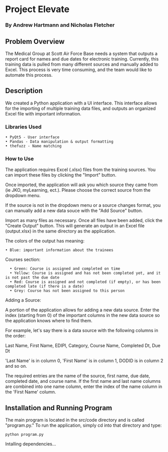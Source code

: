 # Project Elevate
### By Andrew Hartmann and Nicholas Fletcher

## Problem Overview

The Medical Group at Scott Air Force Base needs a system that outputs a report card for names and due dates for electronic training. Currently, this training data is pulled from many different sources and manually added to Excel. This process is very time consuming, and the team would like to automate this process.

## Description

We created a Python application with a UI interface. This interface allows for the importing of multiple training data files, and outputs an organized Excel file with important information.

### Libraries Used

    • PyQt5 - User interface
    • Pandas - Data manipulation & output formatting
    • thefuzz - Name matching

### How to Use

The application requires Excel (.xlsx) files from the training sources. You can import these files by clicking the "Import" button. 

Once imported, the application will ask you which source they came from (ie JKO, myLearning, ect.). Please choose the correct source from the dropdown menu. 

If the source is not in the dropdown menu or a source changes format, you can manually add a new data souce with the "Add Source" button.

Import as many files as necessary. Once all files have been added, click the "Create Output" button. This will generate an output in an Excel file (output.xlsx) in the same directory as the application.

The colors of the output has meaning:

    • Blue: important information about the trainees

Courses section:

      • Green: Course is assigned and completed on time
      • Yellow: Course is assigned and has not been completed yet, and it is not past the due date
      • Red: Course is assigned and not completed (if empty), or has been completed late (if there is a date)
      • Grey: Course has not been assigned to this person

Adding a Source:

A portion of the application allows for adding a new data source. Enter the index (starting from 0) of the important columns in the new data source so the application knows where to find them.

For example, let's say there is a data source with the following columns in the order:

Last Name, First Name, EDIPI, Category, Course Name, Completed Dt, Due Dt

'Last Name' is in column 0, 'First Name' is in column 1, DODID is in column 2 and so on.

The required entries are the name of the source, first name, due date, completed date, and course name. If the first name and last name columns are combined into one name column, enter the index of the name column in the 'First Name' column.

## Installation and Running Program

The main program is located in the src/code directory and is called "program.py." To run the application, simply cd into that directory and type:

    python program.py

Intalling dependencies...
